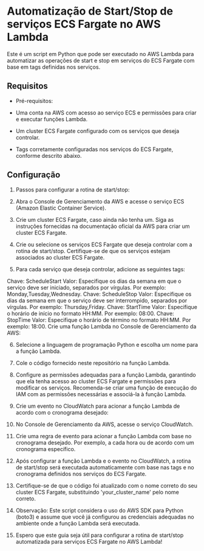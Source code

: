 # Automatização de Start/Stop de serviços ECS Fargate no AWS Lambda

Este é um script em Python que pode ser executado no AWS Lambda para automatizar as operações de start e stop em serviços do ECS Fargate com base em tags definidas nos serviços.

## Requisitos

- Pré-requisitos:

- Uma conta na AWS com acesso ao serviço ECS e permissões para criar e executar funções Lambda.
- Um cluster ECS Fargate configurado com os serviços que deseja controlar.
- Tags corretamente configuradas nos serviços do ECS Fargate, conforme descrito abaixo.

## Configuração

1. Passos para configurar a rotina de start/stop:

2. Abra o Console de Gerenciamento da AWS e acesse o serviço ECS (Amazon Elastic Container Service).

3. Crie um cluster ECS Fargate, caso ainda não tenha um. Siga as instruções fornecidas na documentação oficial da AWS para criar um cluster ECS Fargate.

4. Crie ou selecione os serviços ECS Fargate que deseja controlar com a rotina de start/stop. Certifique-se de que os serviços estejam associados ao cluster ECS Fargate.

5. Para cada serviço que deseja controlar, adicione as seguintes tags:

Chave: ScheduleStart
Valor: Especifique os dias da semana em que o serviço deve ser iniciado, separados por vírgulas. Por exemplo: Monday,Tuesday,Wednesday.
Chave: ScheduleStop
Valor: Especifique os dias da semana em que o serviço deve ser interrompido, separados por vírgulas. Por exemplo: Thursday,Friday.
Chave: StartTime
Valor: Especifique o horário de início no formato HH:MM. Por exemplo: 08:00.
Chave: StopTime
Valor: Especifique o horário de término no formato HH:MM. Por exemplo: 18:00.
Crie uma função Lambda no Console de Gerenciamento da AWS:

6. Selecione a linguagem de programação Python e escolha um nome para a função Lambda.
7. Cole o código fornecido neste repositório na função Lambda.
8. Configure as permissões adequadas para a função Lambda, garantindo que ela tenha acesso ao cluster ECS Fargate e permissões para modificar os serviços. Recomenda-se criar uma função de execução do IAM com as permissões necessárias e associá-la à função Lambda.
9. Crie um evento no CloudWatch para acionar a função Lambda de acordo com o cronograma desejado:

10. No Console de Gerenciamento da AWS, acesse o serviço CloudWatch.
11. Crie uma regra de evento para acionar a função Lambda com base no cronograma desejado. Por exemplo, a cada hora ou de acordo com um cronograma específico.
12. Após configurar a função Lambda e o evento no CloudWatch, a rotina de start/stop será executada automaticamente com base nas tags e no cronograma definidos nos serviços do ECS Fargate.

13. Certifique-se de que o código foi atualizado com o nome correto do seu cluster ECS Fargate, substituindo 'your_cluster_name' pelo nome correto.

14. Observação: Este script considera o uso do AWS SDK para Python (boto3) e assume que você já configurou as credenciais adequadas no ambiente onde a função Lambda será executada.

15. Espero que este guia seja útil para configurar a rotina de start/stop automatizada para serviços ECS Fargate no AWS Lambda!